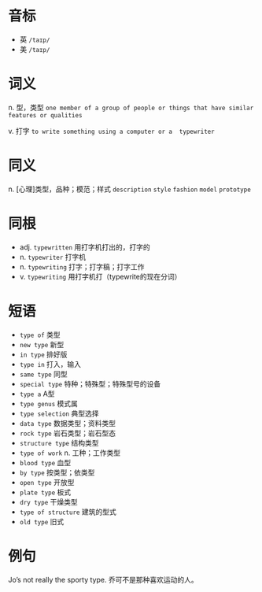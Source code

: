 # 音标

- 英 `/taɪp/`
- 美 `/taɪp/`

# 词义

n. 型，类型
`one member of a group of people or things that have similar features or qualities`

v. 打字
`to write something using a computer or a  typewriter `

# 同义

n. [心理]类型，品种；模范；样式
`description` `style` `fashion` `model` `prototype`

# 同根

- adj. `typewritten` 用打字机打出的，打字的
- n. `typewriter` 打字机
- n. `typewriting` 打字；打字稿；打字工作
- v. `typewriting` 用打字机打（typewrite的现在分词）

# 短语

- `type of` 类型
- `new type` 新型
- `in type` 排好版
- `type in` 打入，输入
- `same type` 同型
- `special type` 特种；特殊型；特殊型号的设备
- `type a` A型
- `type genus` 模式属
- `type selection` 典型选择
- `data type` 数据类型；资料类型
- `rock type` 岩石类型；岩石型态
- `structure type` 结构类型
- `type of work` n. 工种；工作类型
- `blood type` 血型
- `by type` 按类型；依类型
- `open type` 开放型
- `plate type` 板式
- `dry type` 干燥类型
- `type of structure` 建筑的型式
- `old type` 旧式

# 例句

Jo’s not really the sporty type.
乔可不是那种喜欢运动的人。


